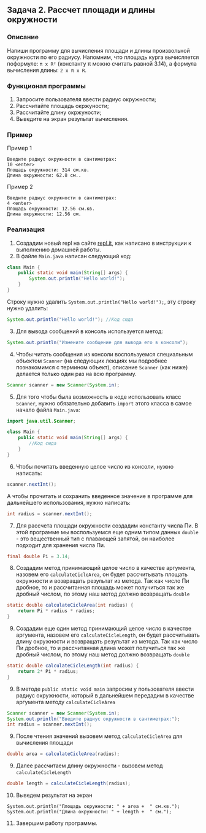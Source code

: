 ## Задача 2. Рассчет площади и длины окружности

### Описание
Напиши программу для вычисления площади и длины произвольной окружности по его радиусу. Напомним, что площадь курга
вычисляется поформуле: `π x R²` (константу π можно считать равной 3.14), а формула вычисления длины: `2 x π x R`.

### Функционал программы
1. Запросите пользователя ввести радиус окружности;
2. Рассчитайте площадь окржуности;
3. Рассчитайте длину окржуности;
4. Выведите на экран результат вычисления.

### Пример
Пример 1
```
Введите радиус окружности в сантиметрах:
10 <enter>
Площадь окружности: 314 см.кв.
Длина окружности: 62.8 см..
```


Пример 2
```
Введите радиус окружности в сантиметрах:
4 <enter>
Площадь окружности: 12.56 см.кв.
Длина окружности: 12.56 см.
```

### Реализация
1. Создадим новый repl на сайте [repl.it](https://repl.it/repls), как написано в инструкции к выполнению домашней работы.
2. В файле `Main.java` написан следующий код:

```java
class Main {
    public static void main(String[] args) {
        System.out.println("Hello world!");
    }
}
``` 

Строку нужно удалить `System.out.println("Hello world!");`, эту строку нужно удалить:

```java
System.out.println("Hello world!"); //Код сюда
```

3. Для вывода сообщений в консоль используется метод:

```java
System.out.println("Измените сообщение для вывода его в консоли");
```

4. Чтобы читать сообщения из консоли воспользуемся специальным объектом `Scanner` (на следующих лекциях
мы подробнее познакомимся с термином объект), описание `Scanner` (как ниже) делается только один раз на всю программу.

```java
Scanner scanner = new Scanner(System.in);
```

5. Для того чтобы была возможность в коде использовать класс `Scanner`, нужно обязательно добавить `import` этого класса 
в самое начало файла `Main.java`:

```java
import java.util.Scanner;

class Main {
    public static void main(String[] args) {
        //Код сюда
    }
}
 ```

6. Чтобы почитать введенную целое число из консоли, нужно написать:

```java
scanner.nextInt();
```

А чтобы прочитать и сохранить введенное значение в программе для дальнейшего использования, нужно написать:

```java
int radius = scanner.nextInt();
```

7. Для рассчета площади окружности создадим константу числа Пи. В этой программе мы воспользуемся еще одним
типом данных `double` - это вещественный тип с плавающей запятой, он наиболее подходит для хранения числа Пи.
```java
final double Pi = 3.14; 
```

8. Создадим метод принимающий целое число в качестве аргумента, назовем его `calculateCicleArea`,
он будет рассчитывать площать окружности и возвращать результат из метода.  Так как число Пи дробное, то и рассчитанная
площадь может получиться так же дробный числом, по этому наш метод должно возвращать `double`
```java
static double calculateCicleArea(int radius) {
    return Pi * radius * radius;
}
```
9. Создадим еще один метод принимающий целое число в качестве аргумента, назовем его `calculateCicleLength`,
он будет рассчитывать длину окружности и возвращать результат из метода.  Так как число Пи дробное, то и рассчитанная
длина может получиться так же дробный числом, по этому наш метод должно возвращать `double`
```java
static double calculateCicleLength(int radius) {
    return 2* Pi * radius;
}
```
9. В методе `public static void main` запросим у пользователя ввести радиус окружности, который в дальнейшем передадим
в качестве аргумента методу `calculateCicleArea`
```java
Scanner scanner = new Scanner(System.in);
System.out.println("Введите радиус окружности в сантиметрах:");
int radius = scanner.nextInt();
``` 
9. После чтения значений вызовем метод `calculateCicleArea` для вычисления площади
```java
double area = calculateCicleArea(radius);
```
9. Далее рассчитаем длину окружности - вызовем метод `calculateCicleLength`
```java
double length = calculateCicleLength(radius);
```
10. Выведем результат на экран
```
System.out.println("Площадь окружности: " + area +  " см.кв.");
System.out.println("Длина окружности: " + length +  " см.");
```
11. Завершим работу программы.
